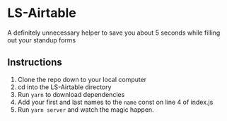 # LS-Airtable
A definitely unnecessary helper to save you about 5 seconds while filling out your standup forms

## Instructions
1. Clone the repo down to your local computer
2. cd into the LS-Airtable directory
3. Run `yarn` to download dependencies
4. Add your first and last names to the `name` const on line 4 of index.js
5. Run `yarn server` and watch the magic happen.
